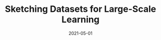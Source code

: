 ---
authors: "Rémi Gribonval, Antoine Chatalic, Nicolas Keriven, Vincent Schellekens, Laurent Jacques, Philip Schniter"
title: "Sketching Datasets for Large-Scale Learning"
collection: journal
date: 2021-05-01
venue: 'IEEE Signal Processing Magazine (to appear)'
paperurl: 'https://arxiv.org/abs/2008.01839'
---